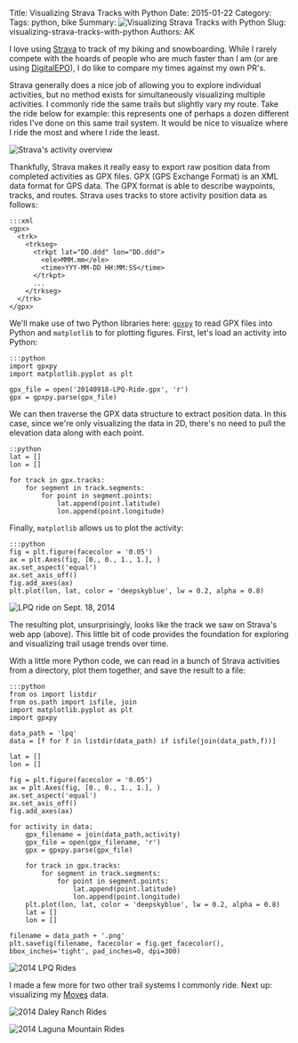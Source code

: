 Title: Visualizing Strava Tracks with Python
Date: 2015-01-22
Category: 
Tags: python, bike
Summary: ![Visualizing Strava Tracks with Python]({filename}/img/visualizing-strava-tracks-with-python/summary.png)
Slug: visualizing-strava-tracks-with-python
Authors: AK


I love using [Strava](http://www.strava.com) to track of my biking and snowboarding. While I rarely compete with the hoards of people who are much faster than I am (or are using [DigitalEPO](http://www.digitalepo.com/)), I do like to compare my times against my own PR's.

Strava generally does a nice job of allowing you to explore individual activities, but no method exists for simultaneously visualizing multiple activities. I commonly ride the same trails but slightly vary my route. Take the ride below for example: this represents one of perhaps a dozen different rides I've done on this same trail system. It would be nice to visualize where I ride the most and where I ride the least.

![Strava's activity overview]({filename}/img/visualizing-strava-tracks-with-python/strava.png)

Thankfully, Strava makes it really easy to export raw position data from completed activities as GPX files. GPX (GPS Exchange Format) is an XML data format for GPS data. The GPX format is able to describe waypoints, tracks, and routes. Strava uses tracks to store activity position data as follows:

    :::xml
    <gpx>
      <trk>
        <trkseg>
          <trkpt lat="DD.ddd" lon="DD.ddd">
	        <ele>MMM.mm</ele>
            <time>YYY-MM-DD HH:MM:SS</time>
          </trkpt>
          ...
        </trkseg>
      </trk>
    </gpx>




We'll make use of two Python libraries here: [`gpxpy`](https://pypi.python.org/pypi/gpxpy/0.8.8) to read GPX files into Python and `matplotlib` to for plotting figures. First, let's load an activity into Python:

    :::python
    import gpxpy
    import matplotlib.pyplot as plt

    gpx_file = open('20140918-LPQ-Ride.gpx', 'r')
    gpx = gpxpy.parse(gpx_file)

We can then traverse the GPX data structure to extract position data. In this case, since we're only visualizing the data in 2D, there's no need to pull the elevation data along with each point.

    ::python
    lat = []
    lon = []

    for track in gpx.tracks:
        for segment in track.segments:
            for point in segment.points:
                lat.append(point.latitude)
                lon.append(point.longitude)

Finally, `matplotlib` allows us to plot the activity:

    :::python
    fig = plt.figure(facecolor = '0.05')
    ax = plt.Axes(fig, [0., 0., 1., 1.], )
    ax.set_aspect('equal')
    ax.set_axis_off()
    fig.add_axes(ax)
    plt.plot(lon, lat, color = 'deepskyblue', lw = 0.2, alpha = 0.8)

![LPQ ride on Sept. 18, 2014]({filename}/img/visualizing-strava-tracks-with-python/lpq-single.png)

The resulting plot, unsurprisingly, looks like the track we saw on Strava's web app (above). This little bit of code provides the foundation for exploring and visualizing trail usage trends over time.

With a little more Python code, we can read in a bunch of Strava activities from a directory, plot them together, and save the result to a file:

    :::python
    from os import listdir
    from os.path import isfile, join
    import matplotlib.pyplot as plt
    import gpxpy

    data_path = 'lpq'
    data = [f for f in listdir(data_path) if isfile(join(data_path,f))]

    lat = []
    lon = []

    fig = plt.figure(facecolor = '0.05')
    ax = plt.Axes(fig, [0., 0., 1., 1.], )
    ax.set_aspect('equal')
    ax.set_axis_off()
    fig.add_axes(ax)

    for activity in data:
        gpx_filename = join(data_path,activity)
        gpx_file = open(gpx_filename, 'r')
        gpx = gpxpy.parse(gpx_file)

        for track in gpx.tracks:
            for segment in track.segments:
                for point in segment.points:
                    lat.append(point.latitude)
                    lon.append(point.longitude)
        plt.plot(lon, lat, color = 'deepskyblue', lw = 0.2, alpha = 0.8)
        lat = []
        lon = []

    filename = data_path + '.png'
    plt.savefig(filename, facecolor = fig.get_facecolor(), bbox_inches='tight', pad_inches=0, dpi=300)

![2014 LPQ Rides]({filename}/img/visualizing-strava-tracks-with-python/lpq.png)

I made a few more for two other trail systems I commonly ride. Next up: visualizing my [Moves](http://www.moves-app.com) data.

![2014 Daley Ranch Rides]({filename}/img/visualizing-strava-tracks-with-python/daley.png)

![2014 Laguna Mountain Rides]({filename}/img/visualizing-strava-tracks-with-python/laguna.png)
